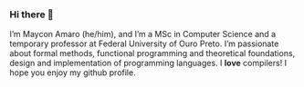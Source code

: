 ### Hi there 👋

I’m Maycon Amaro (he/him), and I’m a MSc in Computer Science and a temporary professor at Federal University of Ouro Preto. I’m passionate about formal methods, functional programming and theoretical foundations, design and implementation of programming languages. I **love** compilers! I hope you enjoy my github profile.
